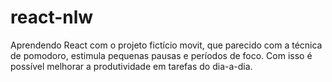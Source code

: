 # react-nlw
Aprendendo React com o projeto fictício movit, que parecido com a técnica de pomodoro, estimula pequenas pausas e períodos de foco. Com isso é possível melhorar a produtividade em tarefas do dia-a-dia.
